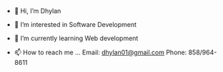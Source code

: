 - 👋 Hi, I’m Dhylan 
- 👀 I’m interested in Software Development
- 🌱 I’m currently learning Web development

- 📫 How to reach me ...
 Email: dhylan01@gmail.com
 Phone: 858/964-8611
<!---
dhylan01/dhylan01 is a ✨ special ✨ repository because its `README.md` (this file) appears on your GitHub profile.
You can click the Preview link to take a look at your changes.
--->
